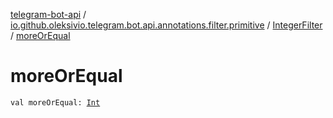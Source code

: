 [telegram-bot-api](../../index.md) / [io.github.oleksivio.telegram.bot.api.annotations.filter.primitive](../index.md) / [IntegerFilter](index.md) / [moreOrEqual](./more-or-equal.md)

# moreOrEqual

`val moreOrEqual: `[`Int`](https://kotlinlang.org/api/latest/jvm/stdlib/kotlin/-int/index.html)